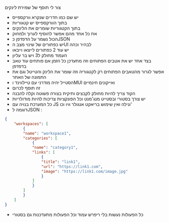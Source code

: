 צור לי תוסף של שמירת לינקים 
- יש שם כמו חדרים שנקרא וורקספייס 
- בתוך הוורקספייס יש קטגוריות 
- בתוך הקטגוריות שומרים את הלינקים 
- את כל אחד מהם אפשר להוסיף לערוך ולמחוק 
- הכול נשמר על הדפדפן כJSON 
- יש כפתורים של שינוי מצב הUI לבהיר וכהה 
- יש עוד 2 כפתורים לייצאו וייבאו 
- העמוד מחולק ל3 ויש בר עליון 
- בצד אחד יש את אטבים הפתוחים וזה מתעדכן כל הזמן אם פותחים עוד טאב בדפדפן 
- אפשר לגרור מהטאבים הפתוחים רק לקטגוריה וזה שומר את הלינק והטייטל וגם את התמונה של האתר 
- הסטייל יהיה מודרני עם טיילווינד וMUI ואייקונים חינמיים 
- זה תוסף לכרום 
- הקוד צריך להיות מחולק לקבצים ותיקית בצורה פשוטה וקלה להבנה 
- יש צורך בסטורי ובסטייט מנג'מנט וכל הפונקציות צריכות להיות מודולריות
- כל המערכת בנויה עם JS ונילה ואין שימוש בריאקט אנגולר וויו וכו'
- דוגמה לJSON : 
```json
{
    "workspaces": [
        {
        "name": "workspace1",
        "categories": [
            {
            "name": "category1",
            "links": [
                {
                "title": "link1",
                "url": "https://link1.com",
                "image": "https://link1.com/image.jpg"
                }
            ]
            }
        ]
        }
    ]
}
```
- כל הפעולות נעשות בלי ריפרש עמוד וכל הפעולות מתעדכנות גם בסטורי

